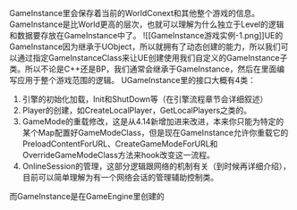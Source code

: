 GameInstance里会保存着当前的WorldConext和其他整个游戏的信息。GameInstance是比World更高的层次，也就可以理解为什么独立于Level的逻辑和数据要存放在GameInstance中了。
![[GameInstance游戏实例-1.png]]UE的GameInstance因为继承于UObject，所以就拥有了动态创建的能力，所以我们可以通过指定GameInstanceClass来让UE创建使用我们自定义的GameInstance子类。所以不论是C++还是BP，我们通常会继承于GameInstance，然后在里面编写应用于整个游戏范围的逻辑。
UGameInstance里的接口大概有4类：
1. 引擎的初始化加载，Init和ShutDown等（在引擎流程章节会详细叙述）
2. Player的创建，如CreateLocalPlayer，GetLocalPlayers之类的。
3. GameMode的重载修改，这是从4.14新增加进来改进，本来你只能为特定的某个Map配置好GameModeClass，但是现在GameInstance允许你重载它的PreloadContentForURL、CreateGameModeForURL和OverrideGameModeClass方法来hook改变这一流程。
4. OnlineSession的管理，这部分逻辑跟网络的机制有关（到时候再详细介绍），目前可以简单理解为有一个网络会话的管理辅助控制类。

而GameInstance是在GameEngine里创建的